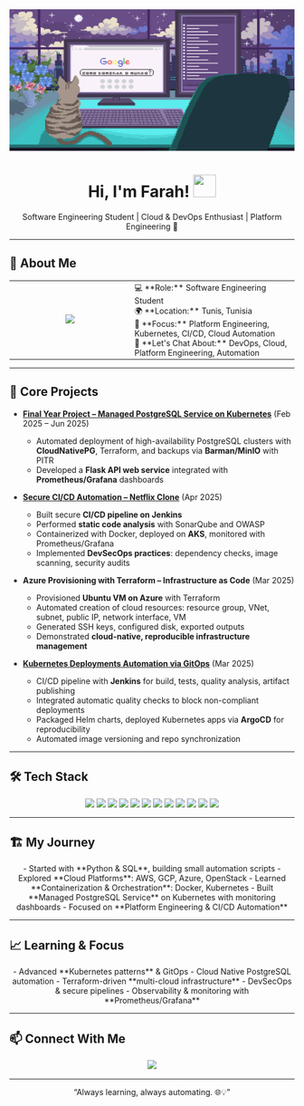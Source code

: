 <div align="center">
  <img width="100%" height="250px" src="https://github.com/FarahTrigui/FarahTrigui/blob/main/Pixilart%20-%20Live%20on.gif" alt="cover" />
</div>

<h1 align="center">Hi, I'm Farah! <img src="https://raw.githubusercontent.com/MartinHeinz/MartinHeinz/master/wave.gif" width="40px" height="40px"></h1>
<p align="center">Software Engineering Student | Cloud & DevOps Enthusiast | Platform Engineering 🚀</p>

---

## 🌟 About Me

<div align="center">
<table>
<tr>
<td align="center" width="200">
<img width="100" src="https://raw.githubusercontent.com/onimur/.github/master/.resources/git-header.svg" />
</td>
<td>
💻 **Role:** Software Engineering Student <br>
🌍 **Location:** Tunis, Tunisia <br>
🎯 **Focus:** Platform Engineering, Kubernetes, CI/CD, Cloud Automation <br>
💬 **Let's Chat About:** DevOps, Cloud, Platform Engineering, Automation
</td>
</tr>
</table>
</div>

---

## 🚀 Core Projects

- **[Final Year Project – Managed PostgreSQL Service on Kubernetes](https://github.com/FarahTrigui/PFA-ClustroPG-DBaaS)** (Feb 2025 – Jun 2025)  
  - Automated deployment of high-availability PostgreSQL clusters with **CloudNativePG**, Terraform, and backups via **Barman/MinIO** with PITR  
  - Developed a **Flask API web service** integrated with **Prometheus/Grafana** dashboards  

- **[Secure CI/CD Automation – Netflix Clone](https://github.com/FarahTrigui/Netflix-DevSecOps)** (Apr 2025)  
  - Built secure **CI/CD pipeline on Jenkins**  
  - Performed **static code analysis** with SonarQube and OWASP  
  - Containerized with Docker, deployed on **AKS**, monitored with Prometheus/Grafana  
  - Implemented **DevSecOps practices**: dependency checks, image scanning, security audits  

- **Azure Provisioning with Terraform – Infrastructure as Code** (Mar 2025)  
  - Provisioned **Ubuntu VM on Azure** with Terraform  
  - Automated creation of cloud resources: resource group, VNet, subnet, public IP, network interface, VM  
  - Generated SSH keys, configured disk, exported outputs  
  - Demonstrated **cloud-native, reproducible infrastructure management**  

- **[Kubernetes Deployments Automation via GitOps](https://github.com/FarahTrigui/k8s-with-argoCD-and-helm.git)** (Mar 2025)  
  - CI/CD pipeline with **Jenkins** for build, tests, quality analysis, artifact publishing  
  - Integrated automatic quality checks to block non-compliant deployments  
  - Packaged Helm charts, deployed Kubernetes apps via **ArgoCD** for reproducibility  
  - Automated image versioning and repo synchronization  

---

## 🛠 Tech Stack

<div align="center">
<!-- Cloud -->
<img src="https://img.shields.io/badge/AWS-FF9900?style=for-the-badge&logo=amazonwebservices&logoColor=white" />
<img src="https://img.shields.io/badge/Azure-0072C6?style=for-the-badge&logo=microsoftazure&logoColor=white" />
<img src="https://img.shields.io/badge/GCP-4285F4?style=for-the-badge&logo=google-cloud&logoColor=white" />
<img src="https://img.shields.io/badge/OpenStack-F01742?style=for-the-badge&logo=openstack&logoColor=white" />

<!-- DevOps -->
<img src="https://img.shields.io/badge/Docker-0db7ed?style=for-the-badge&logo=docker&logoColor=white" />
<img src="https://img.shields.io/badge/Kubernetes-326ce5?style=for-the-badge&logo=kubernetes&logoColor=white" />
<img src="https://img.shields.io/badge/Terraform-5835CC?style=for-the-badge&logo=terraform&logoColor=white" />
<img src="https://img.shields.io/badge/Ansible-1A1918?style=for-the-badge&logo=ansible&logoColor=white" />

<!-- Monitoring -->
<img src="https://img.shields.io/badge/Prometheus-E6522C?style=for-the-badge&logo=Prometheus&logoColor=white" />
<img src="https://img.shields.io/badge/Grafana-F46800?style=for-the-badge&logo=grafana&logoColor=white" />

<!-- Databases -->
<img src="https://img.shields.io/badge/PostgreSQL-316192?style=for-the-badge&logo=postgresql&logoColor=white" />
<img src="https://img.shields.io/badge/FastAPI-109989?style=for-the-badge&logo=FASTAPI&logoColor=white" />
</div>

---

## 🏗 My Journey

<div align="center">
- Started with **Python & SQL**, building small automation scripts  
- Explored **Cloud Platforms**: AWS, GCP, Azure, OpenStack  
- Learned **Containerization & Orchestration**: Docker, Kubernetes  
- Built **Managed PostgreSQL Service** on Kubernetes with monitoring dashboards  
- Focused on **Platform Engineering & CI/CD Automation**
</div>

---

## 📈 Learning & Focus

<div align="center">
- Advanced **Kubernetes patterns** & GitOps  
- Cloud Native PostgreSQL automation  
- Terraform-driven **multi-cloud infrastructure**  
- DevSecOps & secure pipelines  
- Observability & monitoring with **Prometheus/Grafana**
</div>

---

## 📫 Connect With Me

<div align="center">
<a href="https://www.linkedin.com/in/farah-trigui-a4474821a/">
<img width="40px" src="https://raw.githubusercontent.com/rahulbanerjee26/githubAboutMeGenerator/main/icons/linked-in-alt.svg"/>
</a>
</div>

---

<div align="center">
<p>“Always learning, always automating. 🌐💡”</p>
</div>
